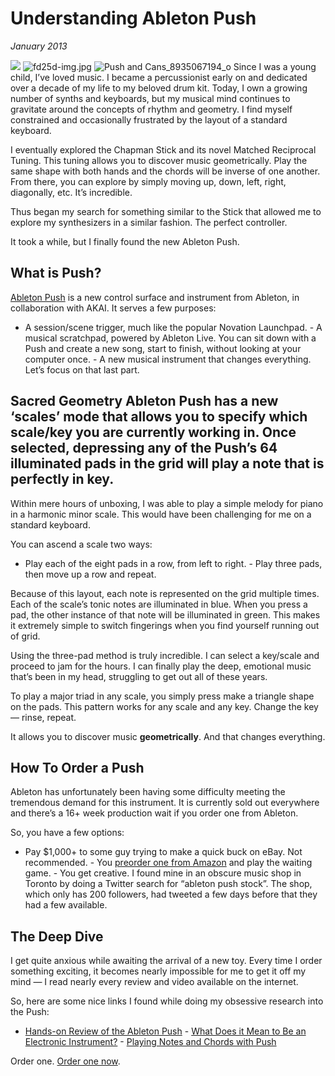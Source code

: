# Understanding Ableton Push
*January 2013*





 ![](https://images.squarespace-cdn.com/content/v1/665498111876725f7613f1e6/1719666528644-BOZYFZX5APSX9DQ8712F/fc9ca-img.jpg)      ![fd25d-img.jpg](http://images.squarespace-cdn.com/content/v1/665498111876725f7613f1e6/1719666449460-BWDUQ2T0HVY62IB3EYJW/80ccb-fd25d-img.jpg)    ![Push and Cans_8935067194_o](http://images.squarespace-cdn.com/content/v1/665498111876725f7613f1e6/1719666462700-YSVN9CGVU229GWWDVZ73/06b5d-50b70-push-and-cans_8935067194_o.jpg)   Since I was a young child, I’ve loved music. I became a percussionist early on and dedicated over a decade of my life to my beloved drum kit. Today, I own a growing number of synths and keyboards, but my musical mind continues to gravitate around the concepts of rhythm and geometry. I find myself constrained and occasionally frustrated by the layout of a standard keyboard.

 I eventually explored the Chapman Stick and its novel Matched Reciprocal Tuning. This tuning allows you to discover music geometrically. Play the same shape with both hands and the chords will be inverse of one another. From there, you can explore by simply moving up, down, left, right, diagonally, etc. It’s incredible.

 Thus began my search for something similar to the Stick that allowed me to explore my synthesizers in a similar fashion. The perfect controller.

 It took a while, but I finally found the new Ableton Push.

 ## What is Push?

 [Ableton Push](http://www.amazon.com/gp/product/B00AZ98TVS/ref=as_li_ss_tl?ie=UTF8&camp=1789&creative=390957&creativeASIN=B00AZ98TVS&linkCode=as2&tag=bookforkind-20) is a new control surface and instrument from Ableton, in collaboration with AKAI. It serves a few purposes:

 * A session/scene trigger, much like the popular Novation Launchpad. \- A musical scratchpad, powered by Ableton Live. You can sit down with a Push and create a new song, start to finish, without looking at your computer once. \- A new musical instrument that changes everything. Let’s focus on that last part.

 ## Sacred Geometry Ableton Push has a new ‘scales’ mode that allows you to specify which scale/key you are currently working in. Once selected, depressing any of the Push’s 64 illuminated pads in the grid will play a note that is perfectly in key.

 Within mere hours of unboxing, I was able to play a simple melody for piano in a harmonic minor scale. This would have been challenging for me on a standard keyboard.

 You can ascend a scale two ways:

 * Play each of the eight pads in a row, from left to right. \- Play three pads, then move up a row and repeat.

 Because of this layout, each note is represented on the grid multiple times. Each of the scale’s tonic notes are illuminated in blue. When you press a pad, the other instance of that note will be illuminated in green. This makes it extremely simple to switch fingerings when you find yourself running out of grid.

 Using the three\-pad method is truly incredible. I can select a key/scale and proceed to jam for the hours. I can finally play the deep, emotional music that’s been in my head, struggling to get out all of these years.

 To play a major triad in any scale, you simply press make a triangle shape on the pads. This pattern works for any scale and any key. Change the key — rinse, repeat.

 It allows you to discover music **geometrically**. And that changes everything.

 ## How To Order a Push

 Ableton has unfortunately been having some difficulty meeting the tremendous demand for this instrument. It is currently sold out everywhere and there’s a 16\+ week production wait if you order one from Ableton.

 So, you have a few options:

 * Pay $1,000\+ to some guy trying to make a quick buck on eBay. Not recommended. \- You [preorder one from Amazon](http://www.amazon.com/gp/product/B00AZ98TVS/ref=as_li_ss_tl?ie=UTF8&camp=1789&creative=390957&creativeASIN=B00AZ98TVS&linkCode=as2&tag=bookforkind-20) and play the waiting game. \- You get creative. I found mine in an obscure music shop in Toronto by doing a Twitter search for “ableton push stock”. The shop, which only has 200 followers, had tweeted a few days before that they had a few available.

 ## The Deep Dive

 I get quite anxious while awaiting the arrival of a new toy. Every time I order something exciting, it becomes nearly impossible for me to get it off my mind — I read nearly every review and video available on the internet.

 So, here are some nice links I found while doing my obsessive research into the Push:

 * [Hands\-on Review of the Ableton Push](http://www.sam-mallery.com/2013/05/hands-on-review-of-the-ableton-push/) \- [What Does it Mean to Be an Electronic Instrument?](http://createdigitalmusic.com/2013/03/what-does-it-mean-to-be-an-electronic-instrument/) \- [Playing Notes and Chords with Push](http://www.youtube.com/watch?v=CS2r13xX-nk)

 Order one. [Order one now](http://www.amazon.com/gp/product/B00AZ98TVS/ref=as_li_ss_tl?ie=UTF8&camp=1789&creative=390957&creativeASIN=B00AZ98TVS&linkCode=as2&tag=bookforkind-20).
